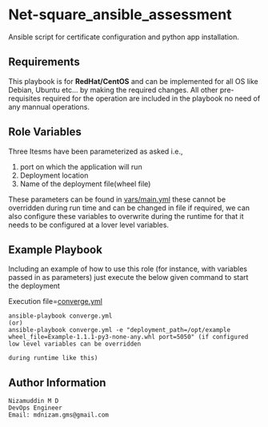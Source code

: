 Net-square_ansible_assessment
=========

Ansible script for certificate configuration and python app installation.

Requirements
------------

This playbook is for **RedHat/CentOS** and can be implemented for all OS like Debian, Ubuntu etc... by making the required changes.
All other pre-requisites required for the operation are included in the playbook no need of any mannual operations.

Role Variables
--------------

Three Itesms have been parameterized as asked i.e., 
1. port on which the application will run
2. Deployment location
3. Name of the deployment file(wheel file)

These parameters can be found in [vars/main.yml](https://github.com/nizamgms/Net-square_ansible_assessment/blob/main/vars/main.yml) these cannot be overridden during run time and can be changed in file if required, we can also configure these variables to overwrite during the runtime for that it needs to be configured at a lover level variables.

Example Playbook
----------------

Including an example of how to use this role (for instance, with variables passed in as parameters)
just execute the below given command to start the deployment

Execution file=[converge.yml](https://github.com/nizamgms/Net-square_ansible_assessment/blob/main/molecule/default/converge.yml)

    ansible-playbook converge.yml 
    (or)
    ansible-playbook converge.yml -e "deployment_path=/opt/example wheel_file=Example-1.1.1-py3-none-any.whl port=5050" (if configured low level variables can be overridden 
                                                                                                                           during runtime like this)


Author Information
------------------

    Nizamuddin M D
    DevOps Engineer
    Email: mdnizam.gms@gmail.com
    
